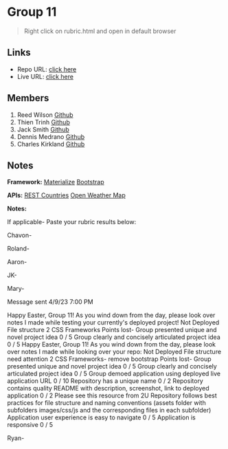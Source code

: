 # Group 11

> Right click on rubric.html and open in default browser

## Links

- Repo URL: [click here](https://github.com/restas13/Project1-Group-11)
- Live URL: [click here]()

## Members

1.  Reed Wilson [Github](https://github.com/restas13)
2.  Thien Trinh [Github](https://github.com/tthient)
3.  Jack Smith [Github](https://github.com/jack-mikal-smith)
4.  Dennis Medrano [Github](https://github.com/dennmed22)
5.  Charles Kirkland [Github](https://github.com/ckirkland021)

## Notes

**Framework:**
[Materialize](https://materializecss.com/)
[Bootstrap](https://getbootstrap.com/)

**APIs:**
[REST Countries](https://restcountries.com/)
[Open Weather Map](https://api.openweathermap.org)

**Notes:**

If applicable-
Paste your rubric results below:

Chavon-

Roland-

Aaron-

JK-

Mary-

Message sent 4/9/23 7:00 PM

Happy Easter, Group 11!
As you wind down from the day, please look over notes I made while testing your currently's deployed project!
Not Deployed
File structure
2 CSS Frameworks
Points lost-
Group presented unique and novel project idea
0 / 5
Group clearly and concisely articulated project idea
0 / 5
Happy Easter, Group 11!
As you wind down from the day, please look over notes I made while looking over your repo:
Not Deployed
File structure need attention
2 CSS Frameworks- remove bootstrap
Points lost-
Group presented unique and novel project idea
0 / 5
Group clearly and concisely articulated project idea
0 / 5
Group demoed application using deployed live application URL
0 / 10
Repository has a unique name
0 / 2
Repository contains quality README with description, screenshot, link to deployed application
0 / 2
Please see this resource from 2U
Repository follows best practices for file structure and naming conventions
(assets folder with subfolders images/css/js and the corresponding files in each subfolder)
Application user experience is easy to navigate
0 / 5
Application is responsive
0 / 5

Ryan-
